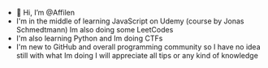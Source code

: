 - 👋 Hi, I’m @Affilen
- I'm in the middle of learning JavaScript on Udemy  (course by Jonas Schmedtmann) Im also doing some LeetCodes
- I'm also learning Python and Im doing CTFs 
- I'm new to GitHub and overall programming community so I have no idea still with what Im doing I will appreciate all tips or any kind of knowledge 
  

<!---
Affilen/Affilen is a ✨ special ✨ repository because its `README.md` (this file) appears on your GitHub profile.
You can click the Preview link to take a look at your changes.
--->
